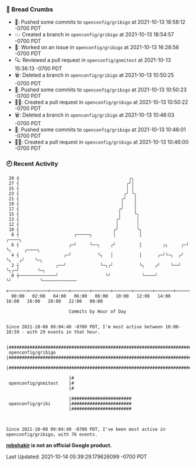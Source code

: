 ### 🍞 Bread Crumbs

 * 🚢: Pushed some commits to `openconfig/gribigo` at 2021-10-13 18:58:12 -0700 PDT
 * 💥: Created a branch in `openconfig/gribigo` at 2021-10-13 18:54:57 -0700 PDT
 * 👀: Worked on an issue in `openconfig/gribigo` at 2021-10-13 16:28:56 -0700 PDT
 * 🔍: Reviewed a pull request in  `openconfig/gnmitest` at 2021-10-13 15:36:13 -0700 PDT
 * 🗑: Deleted a branch in `openconfig/gribigo` at 2021-10-13 10:50:25 -0700 PDT
 * 🚢: Pushed some commits to `openconfig/gribigo` at 2021-10-13 10:50:23 -0700 PDT
 * ✍🏼: Created a pull request in `openconfig/gribigo` at 2021-10-13 10:50:22 -0700 PDT
 * 🗑: Deleted a branch in `openconfig/gribigo` at 2021-10-13 10:46:03 -0700 PDT
 * 🚢: Pushed some commits to `openconfig/gribigo` at 2021-10-13 10:46:01 -0700 PDT
 * ✍🏼: Created a pull request in `openconfig/gribigo` at 2021-10-13 10:46:00 -0700 PDT

### 🕘 Recent Activity
```
 29 ┼                                          ╭╮
 27 ┤                                         ╭╯│
 25 ┤                                         │ │
 23 ┤                                        ╭╯ ╰╮
 21 ┤                                       ╭╯   │
 19 ┤                                       │    │
 17 ┤                                      ╭╯    │
 15 ┤                                      │     ╰╮
 13 ┤                                     ╭╯      │
 12 ┤                                     │       │
 10 ┤                                    ╭╯       ╰╮
  8 ┤                     ╭─────╮        │         │                 ╭────╮
  6 ┤                   ╭─╯     ╰──╮    ╭╯         │        ╭╮     ╭─╯    ╰╮     ╭────╮
  4 ┤                 ╭─╯          ╰╮   │          │      ╭─╯╰─╮  ╭╯       ╰╮   ╭╯    ╰─╮
  2 ┤              ╭──╯             ╰─╮╭╯          ╰╮    ╭╯    ╰──╯         ╰╮╭─╯       ╰─╮
  0 ┼──────────────╯                  ╰╯            ╰────╯                   ╰╯           ╰─────────────
    +───────+───────+───────+───────+───────+───────+───────+───────+───────+───────+───────+───────+────
  00:00   02:00   04:00   06:00   08:00   10:00   12:00   14:00   16:00   18:00   20:00   22:00   00:00   

						Commits by Hour of Day


Since 2021-10-08 09:04:40 -0700 PDT, I'm most active between 10:00-10:59 - with 29 events in that hour.

```



```
                        |############################################################################
 openconfig/gribigo     |############################################################################
                        |############################################################################

                        |#
 openconfig/gnmitest    |#
                        |#

                        |#######################
 openconfig/gribi       |#######################
                        |#######################



Since 2021-10-08 09:04:40 -0700 PDT, I've been most active in openconfig/gribigo, with 76 events.

```
**[robshakir](mailto:robjs@google.com) is not an official Google product.**  


Last Updated: 2021-10-14 05:39:29.179626099 -0700 PDT

